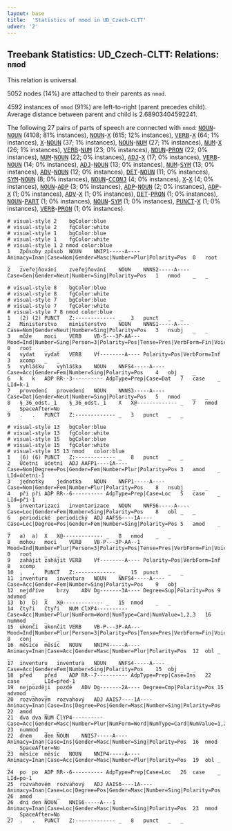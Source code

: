 ```yaml
---
layout: base
title:  'Statistics of nmod in UD_Czech-CLTT'
udver: '2'
---
```


## Treebank Statistics: UD_Czech-CLTT: Relations: `nmod`

This relation is universal.

5052 nodes (14%) are attached to their parents as `nmod`.

4592 instances of `nmod` (91%) are left-to-right (parent precedes child).
Average distance between parent and child is 2.68903404592241.

The following 27 pairs of parts of speech are connected with `nmod`: <tt><a href="cs_cltt-pos-NOUN.html">NOUN</a></tt>-<tt><a href="cs_cltt-pos-NOUN.html">NOUN</a></tt> (4108; 81% instances), <tt><a href="cs_cltt-pos-NOUN.html">NOUN</a></tt>-<tt><a href="cs_cltt-pos-X.html">X</a></tt> (615; 12% instances), <tt><a href="cs_cltt-pos-VERB.html">VERB</a></tt>-<tt><a href="cs_cltt-pos-X.html">X</a></tt> (64; 1% instances), <tt><a href="cs_cltt-pos-X.html">X</a></tt>-<tt><a href="cs_cltt-pos-NOUN.html">NOUN</a></tt> (37; 1% instances), <tt><a href="cs_cltt-pos-NOUN.html">NOUN</a></tt>-<tt><a href="cs_cltt-pos-NUM.html">NUM</a></tt> (27; 1% instances), <tt><a href="cs_cltt-pos-NUM.html">NUM</a></tt>-<tt><a href="cs_cltt-pos-X.html">X</a></tt> (26; 1% instances), <tt><a href="cs_cltt-pos-VERB.html">VERB</a></tt>-<tt><a href="cs_cltt-pos-NUM.html">NUM</a></tt> (23; 0% instances), <tt><a href="cs_cltt-pos-NOUN.html">NOUN</a></tt>-<tt><a href="cs_cltt-pos-PRON.html">PRON</a></tt> (22; 0% instances), <tt><a href="cs_cltt-pos-NUM.html">NUM</a></tt>-<tt><a href="cs_cltt-pos-NOUN.html">NOUN</a></tt> (22; 0% instances), <tt><a href="cs_cltt-pos-ADJ.html">ADJ</a></tt>-<tt><a href="cs_cltt-pos-X.html">X</a></tt> (17; 0% instances), <tt><a href="cs_cltt-pos-VERB.html">VERB</a></tt>-<tt><a href="cs_cltt-pos-NOUN.html">NOUN</a></tt> (14; 0% instances), <tt><a href="cs_cltt-pos-ADJ.html">ADJ</a></tt>-<tt><a href="cs_cltt-pos-NOUN.html">NOUN</a></tt> (13; 0% instances), <tt><a href="cs_cltt-pos-NUM.html">NUM</a></tt>-<tt><a href="cs_cltt-pos-SYM.html">SYM</a></tt> (13; 0% instances), <tt><a href="cs_cltt-pos-ADV.html">ADV</a></tt>-<tt><a href="cs_cltt-pos-NOUN.html">NOUN</a></tt> (12; 0% instances), <tt><a href="cs_cltt-pos-DET.html">DET</a></tt>-<tt><a href="cs_cltt-pos-NOUN.html">NOUN</a></tt> (11; 0% instances), <tt><a href="cs_cltt-pos-SYM.html">SYM</a></tt>-<tt><a href="cs_cltt-pos-NOUN.html">NOUN</a></tt> (8; 0% instances), <tt><a href="cs_cltt-pos-NOUN.html">NOUN</a></tt>-<tt><a href="cs_cltt-pos-CCONJ.html">CCONJ</a></tt> (4; 0% instances), <tt><a href="cs_cltt-pos-X.html">X</a></tt>-<tt><a href="cs_cltt-pos-X.html">X</a></tt> (4; 0% instances), <tt><a href="cs_cltt-pos-NOUN.html">NOUN</a></tt>-<tt><a href="cs_cltt-pos-ADP.html">ADP</a></tt> (3; 0% instances), <tt><a href="cs_cltt-pos-ADP.html">ADP</a></tt>-<tt><a href="cs_cltt-pos-NOUN.html">NOUN</a></tt> (2; 0% instances), <tt><a href="cs_cltt-pos-ADP.html">ADP</a></tt>-<tt><a href="cs_cltt-pos-X.html">X</a></tt> (1; 0% instances), <tt><a href="cs_cltt-pos-ADV.html">ADV</a></tt>-<tt><a href="cs_cltt-pos-X.html">X</a></tt> (1; 0% instances), <tt><a href="cs_cltt-pos-DET.html">DET</a></tt>-<tt><a href="cs_cltt-pos-PRON.html">PRON</a></tt> (1; 0% instances), <tt><a href="cs_cltt-pos-NOUN.html">NOUN</a></tt>-<tt><a href="cs_cltt-pos-PART.html">PART</a></tt> (1; 0% instances), <tt><a href="cs_cltt-pos-NOUN.html">NOUN</a></tt>-<tt><a href="cs_cltt-pos-SYM.html">SYM</a></tt> (1; 0% instances), <tt><a href="cs_cltt-pos-PUNCT.html">PUNCT</a></tt>-<tt><a href="cs_cltt-pos-X.html">X</a></tt> (1; 0% instances), <tt><a href="cs_cltt-pos-VERB.html">VERB</a></tt>-<tt><a href="cs_cltt-pos-PRON.html">PRON</a></tt> (1; 0% instances).


~~~ conllu
# visual-style 2	bgColor:blue
# visual-style 2	fgColor:white
# visual-style 1	bgColor:blue
# visual-style 1	fgColor:white
# visual-style 1 2 nmod	color:blue
1	Způsoby	způsob	NOUN	NNIP1-----A----	Animacy=Inan|Case=Nom|Gender=Masc|Number=Plur|Polarity=Pos	0	root	_	_
2	zveřejňování	zveřejňování	NOUN	NNNS2-----A----	Case=Gen|Gender=Neut|Number=Sing|Polarity=Pos	1	nmod	_	_

~~~


~~~ conllu
# visual-style 8	bgColor:blue
# visual-style 8	fgColor:white
# visual-style 7	bgColor:blue
# visual-style 7	fgColor:white
# visual-style 7 8 nmod	color:blue
1	(2)	(2)	PUNCT	Z:-------------	_	3	punct	_	_
2	Ministerstvo	ministerstvo	NOUN	NNNS1-----A----	Case=Nom|Gender=Neut|Number=Sing|Polarity=Pos	3	nsubj	_	_
3	může	moci	VERB	VB-S---3P-AA---	Mood=Ind|Number=Sing|Person=3|Polarity=Pos|Tense=Pres|VerbForm=Fin|Voice=Act	0	root	_	_
4	vydat	vydat	VERB	Vf--------A----	Polarity=Pos|VerbForm=Inf	3	xcomp	_	_
5	vyhlášku	vyhláška	NOUN	NNFS4-----A----	Case=Acc|Gender=Fem|Number=Sing|Polarity=Pos	4	obj	_	_
6	k	k	ADP	RR--3----------	AdpType=Prep|Case=Dat	7	case	_	LId=k-1
7	provedení	provedení	NOUN	NNNS3-----A----	Case=Dat|Gender=Neut|Number=Sing|Polarity=Pos	5	nmod	_	_
8	§_36_odst._1	§_36_odst._1	X	X@-------------	_	7	nmod	_	SpaceAfter=No
9	.	.	PUNCT	Z:-------------	_	3	punct	_	_

~~~


~~~ conllu
# visual-style 13	bgColor:blue
# visual-style 13	fgColor:white
# visual-style 15	bgColor:blue
# visual-style 15	fgColor:white
# visual-style 15 13 nmod	color:blue
1	(6)	(6)	PUNCT	Z:-------------	_	8	punct	_	_
2	Účetní	účetní	ADJ	AAFP1----1A----	Case=Nom|Degree=Pos|Gender=Fem|Number=Plur|Polarity=Pos	3	amod	_	LId=účetní-1
3	jednotky	jednotka	NOUN	NNFP1-----A----	Case=Nom|Gender=Fem|Number=Plur|Polarity=Pos	8	nsubj	_	_
4	při	při	ADP	RR--6----------	AdpType=Prep|Case=Loc	5	case	_	LId=při-1
5	inventarizaci	inventarizace	NOUN	NNFS6-----A----	Case=Loc|Gender=Fem|Number=Sing|Polarity=Pos	8	obl	_	_
6	periodické	periodický	ADJ	AAFS6----1A----	Case=Loc|Degree=Pos|Gender=Fem|Number=Sing|Polarity=Pos	5	amod	_	_
7	a)	a)	X	X@-------------	_	8	nmod	_	_
8	mohou	moci	VERB	VB-P---3P-AA--1	Mood=Ind|Number=Plur|Person=3|Polarity=Pos|Tense=Pres|VerbForm=Fin|Voice=Act	0	root	_	_
9	zahájit	zahájit	VERB	Vf--------A----	Polarity=Pos|VerbForm=Inf	8	xcomp	_	_
10	,	,	PUNCT	Z:-------------	_	15	punct	_	_
11	inventuru	inventura	NOUN	NNFS4-----A----	Case=Acc|Gender=Fem|Number=Sing|Polarity=Pos	9	obj	_	_
12	nejdříve	brzy	ADV	Dg-------3A----	Degree=Sup|Polarity=Pos	9	advmod	_	_
13	b)	b)	X	X@-------------	_	15	nmod	_	_
14	čtyři	čtyři	NUM	ClXP4----------	Case=Acc|Number=Plur|NumForm=Word|NumType=Card|NumValue=1,2,3	16	nummod	_	_
15	ukončí	ukončit	VERB	VB-P---3P-AA---	Mood=Ind|Number=Plur|Person=3|Polarity=Pos|Tense=Pres|VerbForm=Fin|Voice=Act	8	conj	_	_
16	měsíce	měsíc	NOUN	NNIP4-----A----	Animacy=Inan|Case=Acc|Gender=Masc|Number=Plur|Polarity=Pos	12	obl	_	_
17	inventuru	inventura	NOUN	NNFS4-----A----	Case=Acc|Gender=Fem|Number=Sing|Polarity=Pos	15	obj	_	_
18	před	před	ADP	RR--7----------	AdpType=Prep|Case=Ins	22	case	_	LId=před-1
19	nejpozději	pozdě	ADV	Dg-------2A----	Degree=Cmp|Polarity=Pos	15	advmod	_	_
20	rozvahovým	rozvahový	ADJ	AAIS7----1A----	Animacy=Inan|Case=Ins|Degree=Pos|Gender=Masc|Number=Sing|Polarity=Pos	22	amod	_	_
21	dva	dva	NUM	ClYP4----------	Case=Acc|Gender=Masc|Number=Plur|NumForm=Word|NumType=Card|NumValue=1,2,3	23	nummod	_	_
22	dnem	den	NOUN	NNIS7-----A----	Animacy=Inan|Case=Ins|Gender=Masc|Number=Sing|Polarity=Pos	16	nmod	_	SpaceAfter=No
23	měsíce	měsíc	NOUN	NNIP4-----A----	Animacy=Inan|Case=Acc|Gender=Masc|Number=Plur|Polarity=Pos	19	obl	_	_
24	po	po	ADP	RR--6----------	AdpType=Prep|Case=Loc	26	case	_	LId=po-1
25	rozvahovém	rozvahový	ADJ	AAIS6----1A----	Animacy=Inan|Case=Loc|Degree=Pos|Gender=Masc|Number=Sing|Polarity=Pos	26	amod	_	_
26	dni	den	NOUN	NNIS6-----A---1	Animacy=Inan|Case=Loc|Gender=Masc|Number=Sing|Polarity=Pos	23	nmod	_	SpaceAfter=No
27	.	.	PUNCT	Z:-------------	_	8	punct	_	_

~~~


